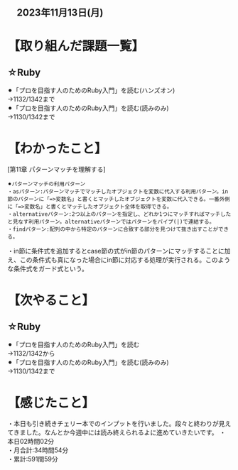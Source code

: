 ## 　2023年11月13日(月)
# 【取り組んだ課題一覧】
## ☆Ruby
⚫︎「プロを目指す人のためのRuby入門」を読む(ハンズオン)<br>
→1132/1342まで<br>
⚫︎「プロを目指す人のためのRuby入門」を読む(読みのみ)<br>
→1130/1342まで<br>
# 【わかったこと】
[第11章 パターンマッチを理解する]<br>
```
⚫︎パターンマッチの利用パターン
・asパターン:パターンマッチでマッチしたオブジェクトを変数に代入する利用パターン。in節のパターンに「=>変数名」と書くとマッチしたオブジェクトを変数に代入できる。一番外側に「=>変数名」と書くとマッチしたオブジェクト全体を取得できる。
・alternativeパターン:2つ以上のパターンを指定し、どれか1つにマッチすればマッチしたと見なす利用パターン。alternativeパターンではパターンをパイプ(|)で連結する。
・findパターン:配列の中から特定のパターンに合致する部分を見つけて抜き出すことができる。
```
・in節に条件式を追加するとcase節の式がin節のパターンにマッチすることに加え、この条件式も真になった場合にin節に対応する処理が実行される。このような条件式をガード式という。
# 【次やること】
## ☆Ruby
⚫︎「プロを目指す人のためのRuby入門」を読む<br>
→1132/1342から<br>
⚫︎「プロを目指す人のためのRuby入門」を読む(読みのみ)<br>
→1130/1342まで<br>
# 【感じたこと】
・本日も引き続きチェリー本でのインプットを行いました。段々と終わりが見えてきました。なんとか今週中には読み終えられるよに進めていきたいです。
・本日02時間02分<br>
・月合計:34時間54分<br>
・累計:591間59分<br>
